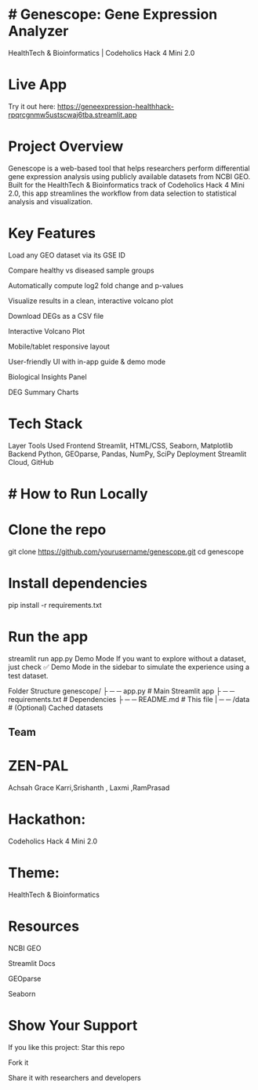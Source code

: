 # # Genescope: Gene Expression Analyzer
 HealthTech & Bioinformatics | Codeholics Hack 4 Mini 2.0




 # Live App
 Try it out here: https://geneexpression-healthhack-rpqrcgnmw5ustscwaj6tba.streamlit.app

#  Project Overview
Genescope is a web-based tool that helps researchers perform differential gene expression analysis using publicly available datasets from NCBI GEO. Built for the HealthTech & Bioinformatics track of Codeholics Hack 4 Mini 2.0, this app streamlines the workflow from data selection to statistical analysis and visualization.

 # Key Features
 Load any GEO dataset via its GSE ID

 Compare healthy vs diseased sample groups

Automatically compute log2 fold change and p-values

 Visualize results in a clean, interactive volcano plot

 Download DEGs as a CSV file

  Interactive Volcano Plot

 Mobile/tablet responsive layout

 User-friendly UI with in-app guide & demo mode

 Biological Insights Panel

 DEG Summary Charts

# Tech Stack
Layer	Tools Used
Frontend	Streamlit, HTML/CSS, Seaborn, Matplotlib
 Backend	Python, GEOparse, Pandas, NumPy, SciPy
 Deployment	Streamlit Cloud, GitHub


 

# # How to Run Locally
# Clone the repo
git clone https://github.com/yourusername/genescope.git
cd genescope

# Install dependencies
pip install -r requirements.txt

# Run the app
streamlit run app.py
 Demo Mode
If you want to explore without a dataset, just check ✅ Demo Mode in the sidebar to simulate the experience using a test dataset.

 Folder Structure
genescope/
├ ─ ─ app.py               # Main Streamlit app
├ ─ ─ requirements.txt     # Dependencies
├ ─ ─ README.md            # This file
| ─ ─ /data                # (Optional) Cached datasets
## Team 
# ZEN-PAL
Achsah Grace Karri,Srishanth , Laxmi ,RamPrasad


# Hackathon: 
Codeholics Hack 4 Mini 2.0

# Theme: 
HealthTech & Bioinformatics

# Resources
 NCBI GEO

 Streamlit Docs

 GEOparse

Seaborn


#  Show Your Support
If you like this project:
 Star this repo

 Fork it

 Share it with researchers and developers

 
